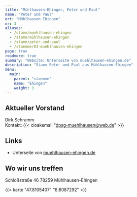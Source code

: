 ```yaml
---
title: "Mühlhausen-Ehingen, Peter und Paul"
name: "Peter und Paul"
ort: "Mühlhausen-Ehingen"
nr: 3
aliases:
  - /stamm/muehlhausen-ehingen
  - /stamm/mühlhausen-ehingen
  - /stamm/peter-und-paul
  - /staemme/03-muehlhausen-ehingen
page: true
readmore: true
summary: "Website: Unterseite von muehlhausen-ehingen.de"
description: "Stamm Peter und Paul aus Mühlhausen-Ehingen"
menu:
  main:
    parent: "staemme"
    name: "Ehingen"
    weight: 3
---
```


## Aktueller Vorstand

Dirk Schramm  
Kontakt: {{< cloakemail "dpsg-muehlhausen@web.de" >}}

## Links

* Unterseite von [muehlhausen-ehingen.de](https://www.muehlhausen-ehingen.de/de/Unsere-Gemeinde/Vereine/Verein?view=publish&item=club&id=1071)

## Wo wir uns treffen

Schloßstraße 46
78259 Mühlhausen-Ehingen

{{< karte "47.8105407" "8.8087292" >}}
